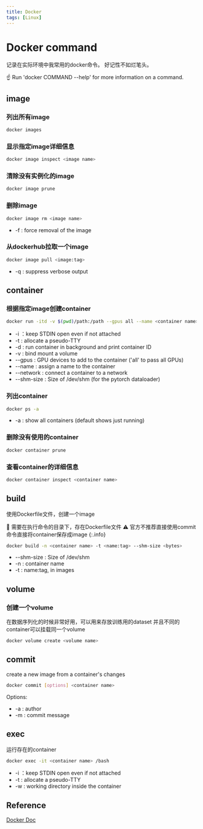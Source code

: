 ```yaml
---
title: Docker
tags: [Linux]
---
```


# Docker command

记录在实际环境中我常用的docker命令。
好记性不如烂笔头。

:point_up: Run 'docker COMMAND --help' for more information on a command.

## image

### 列出所有image

``` bash
docker images
```

### 显示指定image详细信息

``` bash
docker image inspect <image name>
```

### 清除没有实例化的image

``` bash  
docker image prune
```

### 删除image

``` bash  
docker image rm <image name>
```

- -f : force removal of the image

### 从dockerhub拉取一个image

``` bash
docker image pull <image:tag>
```

- -q : suppress verbose output

## container

### 根据指定image创建container

``` bash
docker run -itd -v $(pwd)/path:/path --gpus all --name <container name> <image:tag> /bash
```

- -i ：keep STDIN open even if not attached
- -t : allocate a pseudo-TTY
- -d : run container in background and print container ID
- -v : bind mount a volume
- --gpus : GPU devices to add to the container ('all' to pass all GPUs)
- --name : assign a name to the container
- --network : connect a container to a network
- --shm-size :  Size of /dev/shm (for the pytorch dataloader)

### 列出container

``` bash
docker ps -a
```

- -a : show all containers (default shows just running)

### 删除没有使用的container

``` bash
docker container prune 
```

### 查看container的详细信息

``` bash
docker container inspect <container name>
```

## build

使用Dockerfile文件，创建一个image

:memo: 需要在执行命令的目录下，存在Dockerfile文件
:warning: 官方不推荐直接使用commit命令直接将container保存成image
{:.info}

``` bash
docker build -n <container name> -t <name:tag> --shm-size <bytes>
```

- --shm-size : Size of /dev/shm
- -n : container name
- -t : name:tag, in images

## volume

### 创建一个volume

在数据序列化的时候非常好用，可以用来存放训练用的dataset
并且不同的container可以挂载同一个volume

``` bash
docker volume create <volume name>
```

## commit

create a new image from a container's changes

``` bash
docker commit [options] <container name>
```

Options:

- -a : author
- -m : commit message

## exec

运行存在的container

``` bash
docker exec -it <container name> /bash 
```

- -i ：keep STDIN open even if not attached
- -t : allocate a pseudo-TTY
- -w : working directory inside the container

## Reference

[Docker Doc](https://docs.docker.com/reference/)

